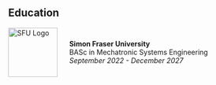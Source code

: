 ## Education

<div align="left">
  <img src="https://www.sfu.ca/content/sfu/communicators-toolkit/brand/guidelines/logos/logo-usage-guidelines/jcr:content/main_content/image.img.2000.high.png/1685743304203.png" alt="SFU Logo" width="100" height="100" style="vertical-align: middle; margin-right: 20px;">
  <div style="display: inline-block; vertical-align: middle;">
    <strong>Simon Fraser University</strong><br>
    BASc in Mechatronic Systems Engineering<br>
    <em>September 2022 - December 2027</em>
  </div>
</div>

